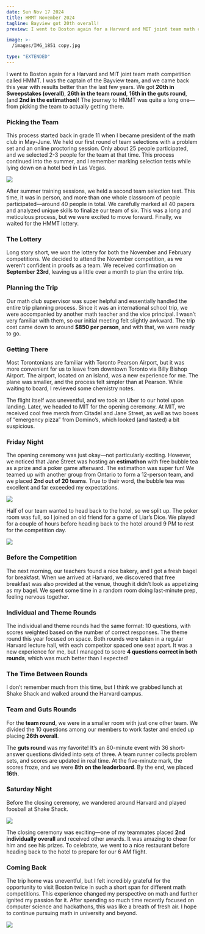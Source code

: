 ```yaml
---
date: Sun Nov 17 2024
title: HMMT November 2024
tagline: Bayview got 20th overall!
preview: I went to Boston again for a Harvard and MIT joint team math competition. I was the captain of the Bayview team, and we got 20th in Sweepstakes (overall), 26th in the team round and 16th in the guts round!

image: >-
  /images/IMG_1851 copy.jpg

type: "EXTENDED"
---
```


I went to Boston again for a Harvard and MIT joint team math competition called HMMT. I was the captain of the Bayview team, and we came back this year with results better than the last few years. We got **20th in Sweepstakes (overall)**, **26th in the team round**, **16th in the guts round**, (and **2nd in the estimathon**)! The journey to HMMT was quite a long one—from picking the team to actually getting there.


### Picking the Team

This process started back in grade 11 when I became president of the math club in May-June. We held our first round of team selections with a problem set and an online proctoring session. Only about 25 people participated, and we selected 2-3 people for the team at that time. This process continued into the summer, and I remember marking selection tests while lying down on a hotel bed in Las Vegas.

![](/images/marking.png)

After summer training sessions, we held a second team selection test. This time, it was in person, and more than one whole classroom of people participated—around 40 people in total. We carefully marked all 40 papers and analyzed unique skills to finalize our team of six. This was a long and meticulous process, but we were excited to move forward. Finally, we waited for the HMMT lottery.



### The Lottery

Long story short, we won the lottery for both the November and February competitions. We decided to attend the November competition, as we weren’t confident in proofs as a team. We received confirmation on **September 23rd**, leaving us a little over a month to plan the entire trip.



### Planning the Trip

Our math club supervisor was super helpful and essentially handled the entire trip planning process. Since it was an international school trip, we were accompanied by another math teacher and the vice principal. I wasn’t very familiar with them, so our initial meeting felt slightly awkward. The trip cost came down to around **$850 per person**, and with that, we were ready to go.



### Getting There

Most Torontonians are familiar with Toronto Pearson Airport, but it was more convenient for us to leave from downtown Toronto via Billy Bishop Airport. The airport, located on an island, was a new experience for me. The plane was smaller, and the process felt simpler than at Pearson. While waiting to board, I reviewed some chemistry notes.

The flight itself was uneventful, and we took an Uber to our hotel upon landing. Later, we headed to MIT for the opening ceremony. At MIT, we received cool free merch from Citadel and Jane Street, as well as two boxes of “emergency pizza” from Domino’s, which looked (and tasted) a bit suspicious.



### Friday Night

The opening ceremony was just okay—not particularly exciting. However, we noticed that Jane Street was hosting an **estimathon** with free bubble tea as a prize and a poker game afterward. The estimathon was super fun! We teamed up with another group from Ontario to form a 12-person team, and we placed **2nd out of 20 teams**. True to their word, the bubble tea was excellent and far exceeded my expectations.

![](/images/estimathon.png)

Half of our team wanted to head back to the hotel, so we split up. The poker room was full, so I joined an old friend for a game of Liar’s Dice. We played for a couple of hours before heading back to the hotel around 9 PM to rest for the competition day.

![](/images/liarsdice.jpg)

### Before the Competition

The next morning, our teachers found a nice bakery, and I got a fresh bagel for breakfast. When we arrived at Harvard, we discovered that free breakfast was also provided at the venue, though it didn’t look as appetizing as my bagel. We spent some time in a random room doing last-minute prep, feeling nervous together.



### Individual and Theme Rounds

The individual and theme rounds had the same format: 10 questions, with scores weighted based on the number of correct responses. The theme round this year focused on space. Both rounds were taken in a regular Harvard lecture hall, with each competitor spaced one seat apart. It was a new experience for me, but I managed to score **4 questions correct in both rounds**, which was much better than I expected!



### The Time Between Rounds

I don’t remember much from this time, but I think we grabbed lunch at Shake Shack and walked around the Harvard campus.



### Team and Guts Rounds

For the **team round**, we were in a smaller room with just one other team. We divided the 10 questions among our members to work faster and ended up placing **26th overall**.

The **guts round** was my favorite! It’s an 80-minute event with 36 short-answer questions divided into sets of three. A team runner collects problem sets, and scores are updated in real time. At the five-minute mark, the scores froze, and we were **8th on the leaderboard**. By the end, we placed **16th**.



### Saturday Night

Before the closing ceremony, we wandered around Harvard and played foosball at Shake Shack. 

![](/images/IMG_7832.JPG)

The closing ceremony was exciting—one of my teammates placed **2nd individually overall** and received other awards. It was amazing to cheer for him and see his prizes. To celebrate, we went to a nice restaurant before heading back to the hotel to prepare for our 6 AM flight.



### Coming Back

The trip home was uneventful, but I felt incredibly grateful for the opportunity to visit Boston twice in such a short span for different math competitions. This experience changed my perspective on math and further ignited my passion for it. After spending so much time recently focused on computer science and hackathons, this was like a breath of fresh air. I hope to continue pursuing math in university and beyond.

![](/images/IMG_1866.JPG)